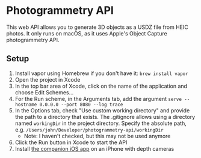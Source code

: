 # Photogrammetry API

This web API allows you to generate 3D objects as a USDZ file from HEIC photos. It only runs on macOS, as it uses Apple's Object Capture photogrammetry API.

## Setup
1. Install vapor using Homebrew if you don't have it: `brew install vapor`
2. Open the project in Xcode
3. In the top bar area of Xcode, click on the name of the application and choose Edit Schemes...
4. For the Run scheme, in the Arguments tab, add the argument `serve --hostname 0.0.0.0 --port 8080 --log trace`
5. In the Options tab, check "Use custom working directory" and provide the path to a directory that exists. The .gitignore allows using a directory named `workingDir` in the project directory. Specify the absolute path, e.g. `/Users/john/Developer/photogrammetry-api/workingDir`
    - Note: I haven't checked, but this may not be used anymore <!-- TODO: Remove this item if this is the case -->
6. Click the Run button in Xcode to start the API
7. Install [the companion iOS app](https://github.com/sbwp/photogrammetry-app) on an iPhone with depth cameras
